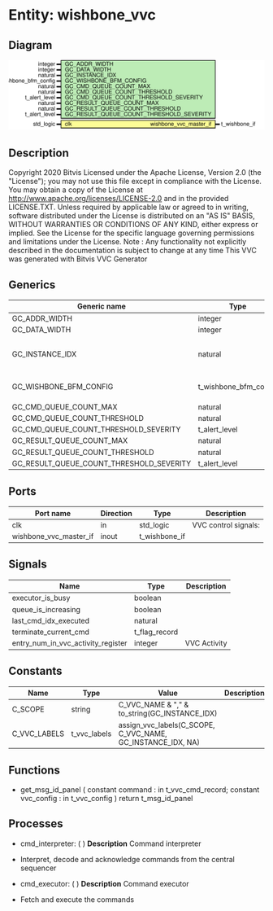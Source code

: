 # Entity: wishbone_vvc

## Diagram

![Diagram](wishbone_vvc.svg "Diagram")
## Description

Copyright 2020 Bitvis
Licensed under the Apache License, Version 2.0 (the "License"); you may not use this file except in compliance with the License.
You may obtain a copy of the License at http://www.apache.org/licenses/LICENSE-2.0 and in the provided LICENSE.TXT.
Unless required by applicable law or agreed to in writing, software distributed under the License is distributed on
an "AS IS" BASIS, WITHOUT WARRANTIES OR CONDITIONS OF ANY KIND, either express or implied.
See the License for the specific language governing permissions and limitations under the License.
Note : Any functionality not explicitly described in the documentation is subject to change at any time
This VVC was generated with Bitvis VVC Generator
## Generics

| Generic name                             | Type                  | Value                         | Description                                    |
| ---------------------------------------- | --------------------- | ----------------------------- | ---------------------------------------------- |
| GC_ADDR_WIDTH                            | integer               | 8                             |                                                |
| GC_DATA_WIDTH                            | integer               | 32                            |                                                |
| GC_INSTANCE_IDX                          | natural               | 1                             | Instance index for this WISHBONE_VVCT instance |
| GC_WISHBONE_BFM_CONFIG                   | t_wishbone_bfm_config | C_WISHBONE_BFM_CONFIG_DEFAULT | Behavior specification for BFM                 |
| GC_CMD_QUEUE_COUNT_MAX                   | natural               | 1000                          |                                                |
| GC_CMD_QUEUE_COUNT_THRESHOLD             | natural               | 950                           |                                                |
| GC_CMD_QUEUE_COUNT_THRESHOLD_SEVERITY    | t_alert_level         | WARNING                       |                                                |
| GC_RESULT_QUEUE_COUNT_MAX                | natural               | 1000                          |                                                |
| GC_RESULT_QUEUE_COUNT_THRESHOLD          | natural               | 950                           |                                                |
| GC_RESULT_QUEUE_COUNT_THRESHOLD_SEVERITY | t_alert_level         | WARNING                       |                                                |
## Ports

| Port name              | Direction | Type          | Description          |
| ---------------------- | --------- | ------------- | -------------------- |
| clk                    | in        | std_logic     | VVC control signals: |
| wishbone_vvc_master_if | inout     | t_wishbone_if |                      |
## Signals

| Name                               | Type          | Description   |
| ---------------------------------- | ------------- | ------------- |
| executor_is_busy                   | boolean       |               |
| queue_is_increasing                | boolean       |               |
| last_cmd_idx_executed              | natural       |               |
| terminate_current_cmd              | t_flag_record |               |
| entry_num_in_vvc_activity_register | integer       | VVC Activity  |
## Constants

| Name         | Type         | Value                                                        | Description |
| ------------ | ------------ | ------------------------------------------------------------ | ----------- |
| C_SCOPE      | string       |  C_VVC_NAME & "," & to_string(GC_INSTANCE_IDX)               |             |
| C_VVC_LABELS | t_vvc_labels |  assign_vvc_labels(C_SCOPE, C_VVC_NAME, GC_INSTANCE_IDX, NA) |             |
## Functions
- get_msg_id_panel <font id="function_arguments">( constant command    : in t_vvc_cmd_record; constant vvc_config : in t_vvc_config ) </font> <font id="function_return">return t_msg_id_panel </font>
## Processes
- cmd_interpreter: (  )
**Description**
Command interpreter
- Interpret, decode and acknowledge commands from the central sequencer

- cmd_executor: (  )
**Description**
Command executor
- Fetch and execute the commands

